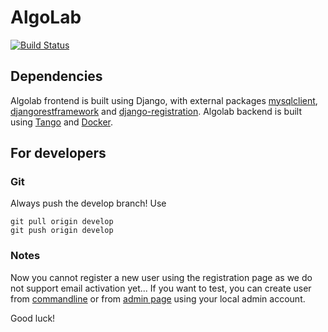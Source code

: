 # AlgoLab

[![Build Status](https://travis-ci.org/Algolab-CMU/Algolab.svg?branch=master)](https://travis-ci.org/Algolab-CMU/Algolab)

## Dependencies
Algolab frontend is built using Django, with external packages [mysqlclient](https://pypi.python.org/pypi/mysqlclient), [djangorestframework](http://www.django-rest-framework.org/) and [django-registration](https://django-registration.readthedocs.org/en/2.0.4/).
Algolab backend is built using [Tango](https://github.com/autolab/Tango) and [Docker](https://www.docker.com/).

## For developers

### Git
Always push the develop branch! Use
```git
git pull origin develop
git push origin develop
```

### Notes
Now you cannot register a new user using the registration page as we do not support email activation yet...
If you want to test, you can create user from [commandline](http://stackoverflow.com/questions/18503770/how-to-create-user-from-django-shell) or
from [admin page](http://127.0.0.1:8000/admin) using your local admin account.

Good luck!
